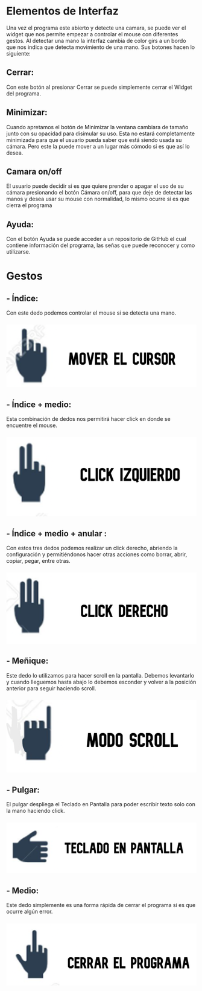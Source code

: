 # Elementos de Interfaz

Una vez el programa este abierto y detecte una camara, se puede ver el widget que nos permite empezar a controlar el mouse con diferentes gestos.
Al detectar una mano la interfaz cambia de color girs a un bordo que nos indica que detecta movimiento de una mano.
Sus botones hacen lo siguiente:

## Cerrar:
Con este botón al presionar Cerrar se puede simplemente cerrar el Widget del programa.

## Minimizar:
Cuando apretamos el botón de Minimizar la ventana cambiara de tamaño junto con su opacidad para disimular su uso. Esta no estará completamente minimizada para que el usuario pueda saber que está siendo usada su cámara. Pero este la puede mover a un lugar más cómodo si es que así lo desea.

## Camara on/off
El usuario puede decidir si es que quiere prender o apagar el uso de su cámara presionando el botón Cámara on/off, para que deje de detectar las manos y desea usar su mouse con normalidad, lo mismo ocurre si es que cierra el programa

## Ayuda:
Con el botón Ayuda se puede acceder a un repositorio de GitHub el cual contiene información del programa, las señas que puede reconocer y como utilizarse.

# Gestos

## -	Índice:
Con este dedo podemos controlar el mouse si se detecta una mano.
### ![Gesto](./Gestos/Mover%20Cursor.png)


## -	Índice + medio:
Esta combinación de dedos nos permitirá hacer click en donde se encuentre el mouse.
### ![Gesto](./Gestos/Click%20Izquierdo.png)


## -	Índice + medio + anular :
Con estos tres dedos podemos realizar un click derecho, abriendo la configuración y permitiéndonos hacer otras acciones como borrar, abrir, copiar, pegar, entre otras.
### ![Gesto](./Gestos/click%20derecho.png)


## -	Meñique:
Este dedo lo utilizamos para hacer scroll en la pantalla. Debemos levantarlo y cuando lleguemos hasta abajo lo debemos esconder y volver a la posición anterior para seguir haciendo scroll.
### ![Gesto](./Gestos/Modo%20Scroll.png)


## -	Pulgar:
El pulgar despliega el Teclado en Pantalla para poder escribir texto solo con la mano haciendo click.
### ![Gesto](./Gestos/Teclado%20en%20pantalla.png)


## -	Medio:
Este dedo simplemente es una forma rápida de cerrar el programa si es que ocurre algún error.
### ![Gesto](./Gestos/Cerrar%20el%20Porograma.png)
